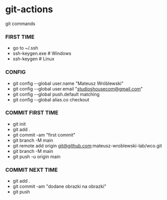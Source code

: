 # git-actions
git commands

### FIRST TIME
* go to ~/.ssh
* ssh-keygen.exe  # Windows
* ssh-keygen      # Linux

### CONFIG
* git config --global user.name "Mateusz Wróblewski"
* git config --global user.email "studioshousecom@gmail.com"
* git config --global push.default matching
* git config --global alias.co checkout

### COMMIT FIRST TIME
* git init
* git add .
* git commit -am "first commit"
* git branch -M main
* git remote add origin git@github.com:mateusz-wroblewski-lab/wco.git
* git branch -M main
* git push -u origin main

### COMMIT NEXT TIME
* git add .
* git commit -am "dodane obrazki na obrazki"
* git push

